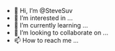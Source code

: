 - 👋 Hi, I’m @SteveSuv
- 👀 I’m interested in ...
- 🌱 I’m currently learning ...
- 💞️ I’m looking to collaborate on ...
- 📫 How to reach me ...

<!---
SteveSuv/SteveSuv is a ✨ special ✨ repository because its `README.md` (this file) appears on your GitHub profile.
You can click the Preview link to take a look at your changes.
--->
